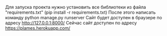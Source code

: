 Для запуска проекта нужно установить все библиотеки из файла "requirements.txt" (pip install -r requirements.txt)
После этого написать команду python manage.py runserver
Сайт будет доступен в браузере по адресу http://127.0.0.1:8000/
Сейчас сайт доступен по адресу https://plames.herokuapp.com/
